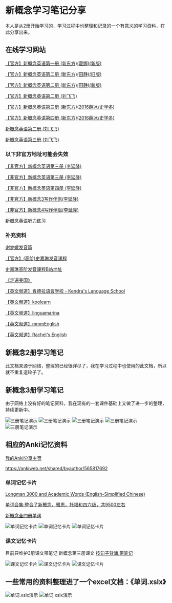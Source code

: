 # 新概念学习笔记分享

本人是从2册开始学习的，学习过程中也整理和记录的一个有意义的学习资料，在此分享出来。

## **在线学习网站**

[【官方】新概念英语第一册 (新东方)(霍娜)(新版)](https://www.youtube.com/playlist?list=PLK6q4vrvWZiOwRBJk5p13oYBlEF1MB953)

[【官方】新概念英语第二册 (新东方)(田静)(旧版)](https://www.youtube.com/playlist?list=PLK6q4vrvWZiNf2s8_pmXrnLjeL5Vdepbi)

[【官方】新概念英语第二册 (新东方)(田静)(新版)](https://www.youtube.com/playlist?list=PLK6q4vrvWZiOSvEYiO2EzUBIux5M7VOqu)

[【官方】新概念英语第二册 (刘飞飞)](https://www.youtube.com/playlist?list=PL5YAbMpT3Nh3k4XoR6u_r1bhr_Vg00QyQ)

[【官方】新概念英语第三册 (新东方)(2016薛冰/史学冬)](https://www.youtube.com/playlist?list=PLK6q4vrvWZiMw-KFlqfupuIv8fNlsrood)

[【官方】新概念英语第四册 (新东方)(2016薛冰/史学冬)](https://www.youtube.com/playlist?list=PLK6q4vrvWZiPminGdxNZSdMx3d6k4mSY_)

[新概念英语第二册 (刘飞飞)](https://www.youtube.com/playlist?list=PL5YAbMpT3Nh3k4XoR6u_r1bhr_Vg00QyQ)

[新概念英语第三册 (刘飞飞)](https://www.youtube.com/playlist?list=PL5YAbMpT3Nh1ho20sV0bpbLFzf6J9ygPV)

### **以下非官方地址可能会失效**

[【非官方】新概念英语第三册 (李延隆)](https://www.youtube.com/playlist?list=PLEiaor0j0eGCnqZtfj0J5G_T0Lbp4zCVQ)

[【非官方】新概念英语第三册 (李延隆)](https://www.youtube.com/playlist?list=PL1pijTdUwLseVy85adDtGFNWgb2vS12d3)

[【非官方】新概念英语第四册 (李延隆)](https://www.youtube.com/playlist?list=PL0mH-8xA1kQs81JkBm0RELDXpqy9anw0W)

[【非官方】新概念3写作伴侣(李延隆)](https://www.youtube.com/playlist?list=PL1pijTdUwLscr95ql7JsJAPG8dc4DITvq)

[【非官方】新概念4写作伴侣(李延隆)](https://www.youtube.com/playlist?list=PL1pijTdUwLsfIlE_UlCwa2FqRuJyTboCg)

[新概念英语听力练习](https://www.youtube.com/playlist?list=PL1pijTdUwLsfVGGjbJEp4IAVIJ06AnAW_)

### **补充资料**

[谢梦媛发音篇](https://www.youtube.com/playlist?list=PLQ67idcbIuFb89IoMgOI5RZpD9vJO1_it)

[【官方】(高阶)史嘉琳发音课程](http://ocw.aca.ntu.edu.tw/ntu-ocw/ocw/cou/101S102) 

[史嘉琳高阶发音课程B站地址](https://www.bilibili.com/video/BV1bf4y1k7xC?from=search&seid=3965439832955446661)

[《走遍美国》](https://www.youtube.com/playlist?list=PLkHYKt-E2bEtG374gWgHsMG-Q7KaJbmf0)

[【英文频道】肯德拉语言学校 - Kendra's Language School](https://www.youtube.com/channel/UCTYQzAi6YOcgv2mkzsfzmpA)

[【英文频道】koolearn](https://www.youtube.com/channel/UC_OH-ujuWqKtwtDJ5xoZfcg)

[【英文频道】linguamarina](https://www.youtube.com/channel/UCAQg09FkoobmLquNNoO4ulg)

[【英文频道】mmmEnglish](https://www.youtube.com/channel/UCrRiVfHqBIIvSgKmgnSY66g)

[【英文频道】Rachel's English](https://www.youtube.com/channel/UCvn_XCl_mgQmt3sD753zdJA)



## **新概念2册学习笔记**

此文档来源于网络，整理的已经很详尽了，我在学习过程中也使用的此文档，所以就不重复造轮子了。

## **新概念3册学习笔记**

由于网络上没有好的笔记资料，我在现有的一套课件基础上又做了进一步的整理，持续更新中。

![三册笔记演示](./img/课文1.png)
![三册笔记演示](./img/课文2.png)
![三册笔记演示](./img/课文3.png)
![三册笔记演示](./img/课文4.png)
![三册笔记演示](./img/课文5.png)

## **相应的Anki记忆资料**

[我的Anki分享主页](https://ankiweb.net/shared/byauthor/565817692) 

<https://ankiweb.net/shared/byauthor/565817692>

### **单词记忆卡片**

[Longman 3000 and Academic Words (English-Simplified Chinese)](https://ankiweb.net/shared/info/565817692)

[单词合集:整合了新概念，雅思，托福和四六级，共9500左右](https://ankiweb.net/shared/info/1323516802)

[新概念全四册单词](https://ankiweb.net/shared/info/2017522068)

![单词记忆卡片](./img/anki_单词1.png)
![单词记忆卡片](./img/anki_单词2.png)
![单词记忆卡片](./img/anki_单词3.png)

### **课文记忆卡片**

目前只维护3册课文带笔记
新概念第三册课文 [按句子背诵,带笔记](https://ankiweb.net/shared/info/1533041577)

![课文记忆卡片](./img/anki_课文1.png)
![课文记忆卡片](./img/anki_课文2.png)
![课文记忆卡片](./img/anki_课文3.png)

## **一些常用的资料整理进了一个excel文档**：《单词.xslx》

![单词.xslx演示](./img/单词1.png)
![单词.xslx演示](./img/单词2.png)
